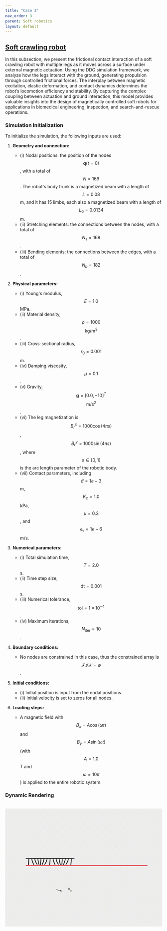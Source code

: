 ```yaml
---
title: "Case 3"
nav_order: 3
parent: Soft robotics
layout: default
---
```


## [Soft crawling robot](https://github.com/weicheng-huang-mechanics/DDG_Tutorial/tree/main/soft_robot/case_3)

In this subsection, we present the frictional contact interaction of a soft crawling robot with multiple legs as it moves across a surface under external magnetic actuation. Using the DDG simulation framework, we analyze how the legs interact with the ground, generating propulsion through controlled frictional forces. The interplay between magnetic excitation, elastic deformation, and contact dynamics determines the robot’s locomotion efficiency and stability. By capturing the complex coupling between actuation and ground interaction, this model provides valuable insights into the design of magnetically controlled soft robots for applications in biomedical engineering, inspection, and search-and-rescue operations.

### Simulation Initialization

To initialize the simulation, the following inputs are used:

1. **Geometry and connection:**
   - (i) Nodal positions: the position of the nodes $$\mathbf{q}(t=0)$$, with a total of $$N = 169$$. The robot's body trunk is a magnetized beam with a length of $$L = 0.08$$ m, and it has 15 limbs, each also a magnetized beam with a length of $$L_0 = 0.0134$$ m.
   - (ii) Stretching elements: the connections between the nodes, with a total of $$N_s = 168$$.
   - (iii) Bending elements: the connections between the edges, with a total of $$N_b = 182$$.

2. **Physical parameters:**
   - (i) Young's modulus, $$E = 1.0$$ MPa.
   - (ii) Material density, $$\rho = 1000$$ $$\mathrm{kg/m^3}$$.
   - (iii) Cross-sectional radius, $$r_0 = 0.001$$ m.
   - (iv) Damping viscosity, $$\mu = 0.1$$.
   - (v) Gravity, $$\mathbf{g} = [0.0, -10]^{T}$$ $$\mathrm{m/s^2}$$.
   - (vi) The leg magnetization is $$B_r^x = 1000 \cos(4 \pi s)$$, $$B_r^y = 1000 \sin(4 \pi s)$$, where $$s \in [0,1]$$ is the arc length parameter of the robotic body.
   - (vii) Contact parameters, including $$\hat{d} = 1e-3$$ m, $$K_c = 1.0$$ kPa, $$\mu = 0.3$$, and $$\epsilon_v = 1e-6$$ m/s.

3. **Numerical parameters:**
   - (i) Total simulation time, $$T = 2.0$$ s.
   - (ii) Time step size, $$\mathrm{dt} = 0.001$$ s.
   - (iii) Numerical tolerance, $$\mathrm{tol} = 1 \times 10^{-4}$$.
   - (iv) Maximum iterations, $$N_{\mathrm{iter}} = 10$$.

4. **Boundary conditions:**
   - No nodes are constrained in this case, thus the constrained array is $$\mathcal{FIX} = \emptyset$$.

5. **Initial conditions:**
   - (i) Initial position is input from the nodal positions.
   - (ii) Initial velocity is set to zeros for all nodes.

6. **Loading steps:**
   - A magnetic field with $$B_x = A \cos(\omega t)$$ and $$B_y = A \sin(\omega t)$$ (with $$A = 1.0$$ T and $$\omega = 10\pi$$) is applied to the entire robotic system.


### Dynamic Rendering
<br/><img src='../assets/videos/robot_3.gif' width="600">
